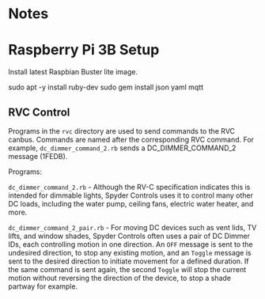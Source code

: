 # Notes

# Raspberry Pi 3B Setup

Install latest Raspbian Buster lite image.

sudo apt -y install ruby-dev
sudo gem install json yaml mqtt


RVC Control
-----------

Programs in the `rvc` directory are used to send commands to the RVC canbus.
Commands are named after the corresponding RVC command. For example,
`dc_dimmer_command_2.rb` sends a DC_DIMMER_COMMAND_2 message (1FEDB).

Programs:

`dc_dimmer_command_2.rb` - Although the RV-C specification indicates this is
intended for dimmable lights, Spyder Controls uses it to control many other DC
loads, including the water pump, ceiling fans, electric water heater, and more.

`dc_dimmer_command_2_pair.rb` - For moving DC devices such as vent lids, TV
lifts, and window shades, Spyder Controls often uses a pair of DC Dimmer IDs,
each controlling motion in one direction. An `OFF` message is sent to the
undesired direction, to stop any existing motion, and an `Toggle` message is
sent to the desired direction to initiate movement for a defined duration. If
the same command is sent again, the second `Toggle` will stop the current
motion without reversing the direction of the device, to stop a shade partway
for example.
